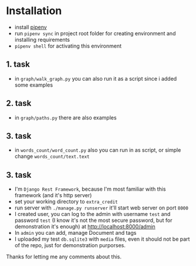 # Installation 
- install [pipenv](https://pipenv.pypa.io/en/latest/)
- run `pipenv sync` in project root folder for creating environment and installing requirements
- `pipenv shell` for activating this environment

## 1. task
- in `graph/walk_graph.py` you can also run it as a script since i added some examples

## 2. task
- in `graph/paths.py` there are also examples

## 3. task
- in `words_count/word_count.py` also you can run in as script, or simple change `words_count/text.text`

## 3. task
- I'm `Django Rest Framework`, because I'm most familiar with this framework (and it's http server)
- set your working directory to `extra_credit`
- run server with `./manage.py runserver` it'll start web server on port `8000`
- I created user, you can log to the admin with username `test` and password `test` (I know it's not the most secure password, but for demonstration it's enough) at [http://localhost:8000/admin](http://localhost:8000/admin)
- In `admin` you can add, manage Document and tags
- I uploaded my test `db.sqlite3` with `media` files, even it should not be part of the repo, just for demonstration purporses.

Thanks for letting me any comments about this.
